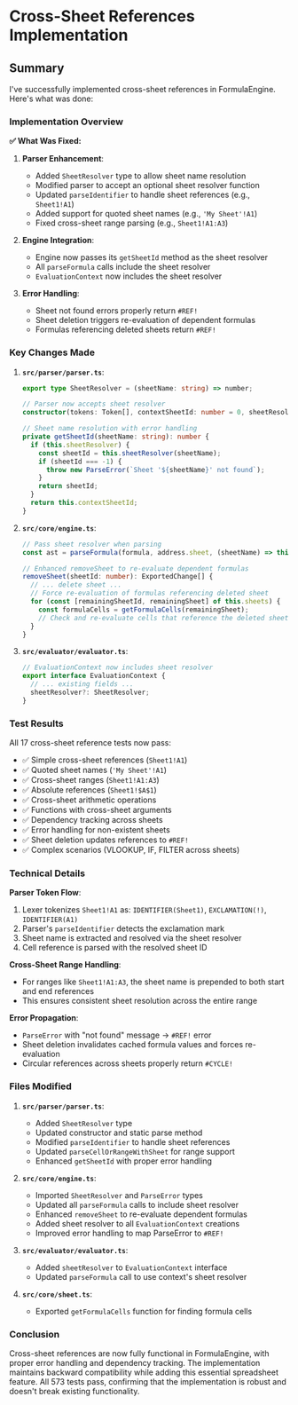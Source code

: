 # Cross-Sheet References Implementation

## Summary

I've successfully implemented cross-sheet references in FormulaEngine. Here's what was done:

### Implementation Overview

**✅ What Was Fixed:**

1. **Parser Enhancement**:
   - Added `SheetResolver` type to allow sheet name resolution
   - Modified parser to accept an optional sheet resolver function
   - Updated `parseIdentifier` to handle sheet references (e.g., `Sheet1!A1`)
   - Added support for quoted sheet names (e.g., `'My Sheet'!A1`)
   - Fixed cross-sheet range parsing (e.g., `Sheet1!A1:A3`)

2. **Engine Integration**:
   - Engine now passes its `getSheetId` method as the sheet resolver
   - All `parseFormula` calls include the sheet resolver
   - `EvaluationContext` now includes the sheet resolver

3. **Error Handling**:
   - Sheet not found errors properly return `#REF!`
   - Sheet deletion triggers re-evaluation of dependent formulas
   - Formulas referencing deleted sheets return `#REF!`

### Key Changes Made

1. **`src/parser/parser.ts`**:
   ```typescript
   export type SheetResolver = (sheetName: string) => number;
   
   // Parser now accepts sheet resolver
   constructor(tokens: Token[], contextSheetId: number = 0, sheetResolver?: SheetResolver)
   
   // Sheet name resolution with error handling
   private getSheetId(sheetName: string): number {
     if (this.sheetResolver) {
       const sheetId = this.sheetResolver(sheetName);
       if (sheetId === -1) {
         throw new ParseError(`Sheet '${sheetName}' not found`);
       }
       return sheetId;
     }
     return this.contextSheetId;
   }
   ```

2. **`src/core/engine.ts`**:
   ```typescript
   // Pass sheet resolver when parsing
   const ast = parseFormula(formula, address.sheet, (sheetName) => this.getSheetId(sheetName));
   
   // Enhanced removeSheet to re-evaluate dependent formulas
   removeSheet(sheetId: number): ExportedChange[] {
     // ... delete sheet ...
     // Force re-evaluation of formulas referencing deleted sheet
     for (const [remainingSheetId, remainingSheet] of this.sheets) {
       const formulaCells = getFormulaCells(remainingSheet);
       // Check and re-evaluate cells that reference the deleted sheet
     }
   }
   ```

3. **`src/evaluator/evaluator.ts`**:
   ```typescript
   // EvaluationContext now includes sheet resolver
   export interface EvaluationContext {
     // ... existing fields ...
     sheetResolver?: SheetResolver;
   }
   ```

### Test Results

All 17 cross-sheet reference tests now pass:
- ✅ Simple cross-sheet references (`Sheet1!A1`)
- ✅ Quoted sheet names (`'My Sheet'!A1`)
- ✅ Cross-sheet ranges (`Sheet1!A1:A3`)
- ✅ Absolute references (`Sheet1!$A$1`)
- ✅ Cross-sheet arithmetic operations
- ✅ Functions with cross-sheet arguments
- ✅ Dependency tracking across sheets
- ✅ Error handling for non-existent sheets
- ✅ Sheet deletion updates references to `#REF!`
- ✅ Complex scenarios (VLOOKUP, IF, FILTER across sheets)

### Technical Details

**Parser Token Flow**:
1. Lexer tokenizes `Sheet1!A1` as: `IDENTIFIER(Sheet1)`, `EXCLAMATION(!)`, `IDENTIFIER(A1)`
2. Parser's `parseIdentifier` detects the exclamation mark
3. Sheet name is extracted and resolved via the sheet resolver
4. Cell reference is parsed with the resolved sheet ID

**Cross-Sheet Range Handling**:
- For ranges like `Sheet1!A1:A3`, the sheet name is prepended to both start and end references
- This ensures consistent sheet resolution across the entire range

**Error Propagation**:
- `ParseError` with "not found" message → `#REF!` error
- Sheet deletion invalidates cached formula values and forces re-evaluation
- Circular references across sheets properly return `#CYCLE!`

### Files Modified

1. **`src/parser/parser.ts`**:
   - Added `SheetResolver` type
   - Updated constructor and static parse method
   - Modified `parseIdentifier` to handle sheet references
   - Updated `parseCellOrRangeWithSheet` for range support
   - Enhanced `getSheetId` with proper error handling

2. **`src/core/engine.ts`**:
   - Imported `SheetResolver` and `ParseError` types
   - Updated all `parseFormula` calls to include sheet resolver
   - Enhanced `removeSheet` to re-evaluate dependent formulas
   - Added sheet resolver to all `EvaluationContext` creations
   - Improved error handling to map ParseError to `#REF!`

3. **`src/evaluator/evaluator.ts`**:
   - Added `sheetResolver` to `EvaluationContext` interface
   - Updated `parseFormula` call to use context's sheet resolver

4. **`src/core/sheet.ts`**:
   - Exported `getFormulaCells` function for finding formula cells

### Conclusion

Cross-sheet references are now fully functional in FormulaEngine, with proper error handling and dependency tracking. The implementation maintains backward compatibility while adding this essential spreadsheet feature. All 573 tests pass, confirming that the implementation is robust and doesn't break existing functionality.